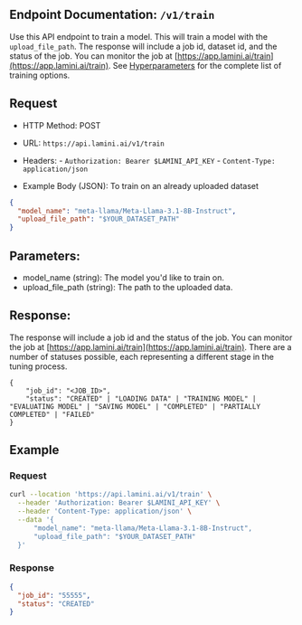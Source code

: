 ## Endpoint Documentation: `/v1/train`

Use this API endpoint to train a model. This will train a model with the `upload_file_path`. The response will include a job id, dataset id, and the status of the job. You can monitor the job at [https://app.lamini.ai/train](https://app.lamini.ai/train). See [Hyperparameters](../tuning/hyperparameters.md) for the complete list of training options.

## Request

- HTTP Method: POST
- URL: `https://api.lamini.ai/v1/train`
- Headers:
      - `Authorization: Bearer $LAMINI_API_KEY`
      - `Content-Type: application/json`

- Example Body (JSON):
To train on an already uploaded dataset

```json
{
  "model_name": "meta-llama/Meta-Llama-3.1-8B-Instruct",
  "upload_file_path": "$YOUR_DATASET_PATH"
}
```

## Parameters:

- model_name (string): The model you'd like to train on.
- upload_file_path (string): The path to the uploaded data.
## Response:

The response will include a job id and the status of the job. You can monitor the job at [https://app.lamini.ai/train](https://app.lamini.ai/train). There are a number of statuses possible, each representing a different stage in the tuning process.

```
{
    "job_id": "<JOB_ID>",
    "status": "CREATED" | "LOADING DATA" | "TRAINING MODEL" | "EVALUATING MODEL" | "SAVING MODEL" | "COMPLETED" | "PARTIALLY COMPLETED" | "FAILED"
}
```

## Example

### Request

```bash
curl --location 'https://api.lamini.ai/v1/train' \
  --header 'Authorization: Bearer $LAMINI_API_KEY' \
  --header 'Content-Type: application/json' \
  --data '{
      "model_name": "meta-llama/Meta-Llama-3.1-8B-Instruct",
      "upload_file_path": "$YOUR_DATASET_PATH"
  }'
```

### Response

```json
{
  "job_id": "55555",
  "status": "CREATED"
}
```
